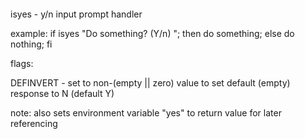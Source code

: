 ‎
=

isyes - y/n input prompt handler


example: if isyes "Do something? (Y/n) "; then do something; else do nothing; fi


flags:

  DEFINVERT - set to non-(empty || zero) value to set default (empty) response to N (default Y)



note: also sets environment variable "yes" to return value for later referencing



